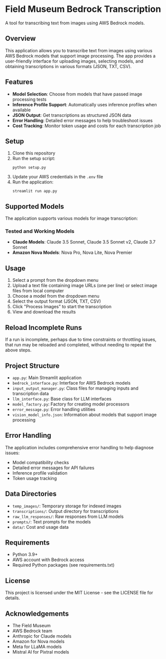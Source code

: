 # Field Museum Bedrock Transcription

A tool for transcribing text from images using AWS Bedrock models.

## Overview

This application allows you to transcribe text from images using various AWS Bedrock models that support image processing. The app provides a user-friendly interface for uploading images, selecting models, and obtaining transcriptions in various formats (JSON, TXT, CSV).

## Features

- **Model Selection**: Choose from models that have passed image processing tests
- **Inference Profile Support**: Automatically uses inference profiles when available
- **JSON Output**: Get transcriptions as structured JSON data
- **Error Handling**: Detailed error messages to help troubleshoot issues
- **Cost Tracking**: Monitor token usage and costs for each transcription job

## Setup

1. Clone this repository
2. Run the setup script:
   ```
   python setup.py
   ```
3. Update your AWS credentials in the `.env` file
4. Run the application:
   ```
   streamlit run app.py
   ```

## Supported Models

The application supports various models for image transcription:

### Tested and Working Models

- **Claude Models**: Claude 3.5 Sonnet, Claude 3.5 Sonnet v2, Claude 3.7 Sonnet
- **Amazon Nova Models**: Nova Pro, Nova Lite, Nova Premier

## Usage

1. Select a prompt from the dropdown menu
2. Upload a text file containing image URLs (one per line) or select image files from local computer
3. Choose a model from the dropdown menu
4. Select the output format (JSON, TXT, CSV)
5. Click "Process Images" to start the transcription
6. View and download the results

## Reload Incomplete Runs

If a run is incomplete, perhaps due to time constraints or throttling issues, that run may be reloaded and completed, without needing to repeat the above steps.

## Project Structure

- `app.py`: Main Streamlit application
- `bedrock_interface.py`: Interface for AWS Bedrock models
- `input_output_manager.py`: Class files for managing inputs and transcription data
- `llm_interface.py`: Base class for LLM interfaces
- `model_factory.py`: Factory for creating model processors
- `error_message.py`: Error handling utilities
- `vision_model_info.json`: Information about models that support image processing

## Error Handling

The application includes comprehensive error handling to help diagnose issues:

- Model compatibility checks
- Detailed error messages for API failures
- Inference profile validation
- Token usage tracking

## Data Directories

- `temp_images/`: Temporary storage for indexed images
- `transcriptions/`: Output directory for transcriptions
- `raw_llm_responses/`: Raw responses from LLM models
- `prompts/`: Text prompts for the models
- `data/`: Cost and usage data

## Requirements

- Python 3.9+
- AWS account with Bedrock access
- Required Python packages (see requirements.txt)

## License

This project is licensed under the MIT License - see the LICENSE file for details.

## Acknowledgements

- The Field Museum
- AWS Bedrock team
- Anthropic for Claude models
- Amazon for Nova models
- Meta for LLaMA models
- Mistral AI for Pixtral models